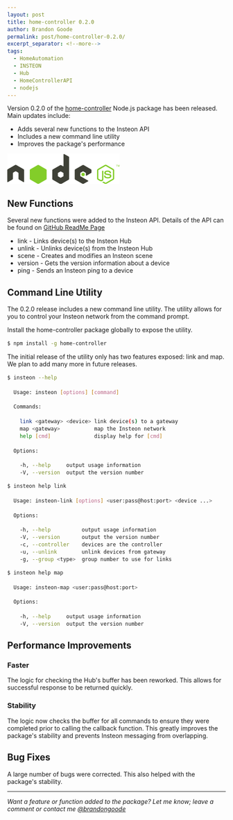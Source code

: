 ```yaml
---
layout: post
title: home-controller 0.2.0
author: Brandon Goode
permalink: post/home-controller-0.2.0/
excerpt_separator: <!--more-->
tags:
  - HomeAutomation
  - INSTEON
  - Hub
  - HomeControllerAPI
  - nodejs
---
```


Version 0.2.0 of the [home-controller](https://github.com/automategreen/home-controller) Node.js package has been released. Main updates include:

  - Adds several new functions to the Insteon API
  - Includes a new command line utility
  - Improves the package's performance

![Node.js](/assets/posts/nodejs.png)

<!--more-->

## New Functions

Several new functions were added to the Insteon API.  Details of the API can be found on [GitHub ReadMe Page](https://github.com/automategreen/home-controller)

- link - Links device(s) to the Insteon Hub
- unlink - Unlinks device(s) from the Insteon Hub
- scene - Creates and modifies an Insteon scene
- version - Gets the version information about a device
- ping - Sends an Insteon ping to a device

## Command Line Utility

The 0.2.0 release includes a new command line utility.  The utility allows for you to control your Insteon network from the command prompt.

Install the home-controller package globally to expose the utility.

```sh
$ npm install -g home-controller
```

The initial release of the utility only has two features exposed: link and map.  We plan to add many more in future releases.

```sh
$ insteon --help

  Usage: insteon [options] [command]

  Commands:

    link <gateway> <device> link device(s) to a gateway
    map <gateway>           map the Insteon network
    help [cmd]              display help for [cmd]

  Options:

    -h, --help     output usage information
    -V, --version  output the version number
```

```sh
$ insteon help link

  Usage: insteon-link [options] <user:pass@host:port> <device ...>

  Options:

    -h, --help          output usage information
    -V, --version       output the version number
    -c, --controller    devices are the controller
    -u, --unlink        unlink devices from gateway
    -g, --group <type>  group number to use for links
```

```sh
$ insteon help map

  Usage: insteon-map <user:pass@host:port>

  Options:

    -h, --help     output usage information
    -V, --version  output the version number
```

## Performance Improvements

### Faster

The logic for checking the Hub's buffer has been reworked.  This allows for successful response to be returned quickly.

### Stability

The logic now checks the buffer for all commands to ensure they were completed prior to calling the callback function.  This greatly improves the package's stability and prevents Insteon messaging from overlapping.

## Bug Fixes

A large number of bugs were corrected. This also helped with the package's stability.

<hr>

*Want a feature or function added to the package?  Let me know; leave a comment or contact me [@brandongoode](https://twitter.com/brandongoode)*
